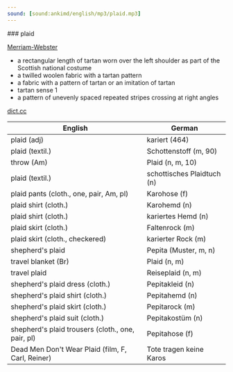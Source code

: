 ```yaml
---
sound: [sound:ankimd/english/mp3/plaid.mp3]
---
```


\### plaid

[Merriam-Webster](https://www.merriam-webster.com/dictionary/plaid)

- a rectangular length of tartan worn over the left shoulder as part of the Scottish national costume
- a twilled woolen fabric with a tartan pattern
- a fabric with a pattern of tartan or an imitation of tartan
- tartan sense 1
- a pattern of unevenly spaced repeated stripes crossing at right angles

[dict.cc](https://www.dict.cc/plaid)

| English        | German       |
| -------------- | ------------ |
| plaid (adj) | kariert (464) |
| plaid (textil.) | Schottenstoff (m, 90) |
| throw (Am) | Plaid (n, m, 10) |
| plaid (textil.) | schottisches Plaidtuch (n) |
| plaid pants (cloth., one, pair, Am, pl) | Karohose (f) |
| plaid shirt (cloth.) | Karohemd (n) |
| plaid shirt (cloth.) | kariertes Hemd (n) |
| plaid skirt (cloth.) | Faltenrock (m) |
| plaid skirt (cloth., checkered) | karierter Rock (m) |
| shepherd's plaid | Pepita (Muster, m, n) |
| travel blanket (Br) | Plaid (n, m) |
| travel plaid | Reiseplaid (n, m) |
| shepherd's plaid dress (cloth.) | Pepitakleid (n) |
| shepherd's plaid shirt (cloth.) | Pepitahemd (n) |
| shepherd's plaid skirt (cloth.) | Pepitarock (m) |
| shepherd's plaid suit (cloth.) | Pepitakostüm (n) |
| shepherd's plaid trousers (cloth., one, pair, pl) | Pepitahose (f) |
| Dead Men Don't Wear Plaid (film, F, Carl, Reiner) | Tote tragen keine Karos |
